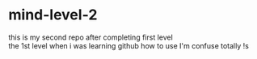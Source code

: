 # mind-level-2 <br>
this  is my second repo after completing  first level<br>
the 1st level when i was learning github how 
to use I'm confuse totally !s
